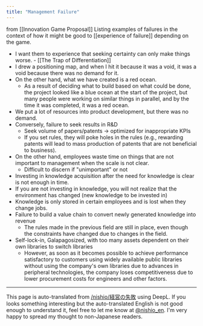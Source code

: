 ```yaml
---
title: "Management Failure"
---
```


from  [[Innovation Game Proposal]]
Listing examples of failures in the context of how it might be good to [[experience of failure]] depending on the game.

- I want them to experience that seeking certainty can only make things worse.
        - [[The Trap of Differentiation]]
- I drew a positioning map, and when I hit it because it was a void, it was a void because there was no demand for it.
- On the other hand, what we have created is a red ocean.
    - As a result of deciding what to build based on what could be done, the project looked like a blue ocean at the start of the project, but many people were working on similar things in parallel, and by the time it was completed, it was a red ocean.
- We put a lot of resources into product development, but there was no demand.
- Conversely, failure to seek results in R&D
    - Seek volume of papers/patents -> optimized for inappropriate KPIs
    - If you set rules, they will poke holes in the rules (e.g., rewarding patents will lead to mass production of patents that are not beneficial to business).
- On the other hand, employees waste time on things that are not important to management when the scale is not clear.
    - Difficult to discern if "unimportant" or not
- Investing in knowledge acquisition after the need for knowledge is clear is not enough in time.
- If you are not investing in knowledge, you will not realize that the environment has changed (new knowledge to be invested in)
- Knowledge is only stored in certain employees and is lost when they change jobs.
- Failure to build a value chain to convert newly generated knowledge into revenue
    - The rules made in the previous field are still in place, even though the constraints have changed due to changes in the field.
- Self-lock-in, Galapagosized, with too many assets dependent on their own libraries to switch libraries
    - However, as soon as it becomes possible to achieve performance satisfactory to customers using widely available public libraries without using the company's own libraries due to advances in peripheral technologies, the company loses competitiveness due to lower procurement costs for engineers and other factors.

---
This page is auto-translated from [/nishio/経営の失敗](https://scrapbox.io/nishio/経営の失敗) using DeepL. If you looks something interesting but the auto-translated English is not good enough to understand it, feel free to let me know at [@nishio_en](https://twitter.com/nishio_en). I'm very happy to spread my thought to non-Japanese readers.